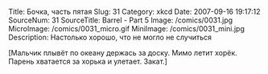 Title: Бочка, часть пятая 
Slug: 31 
Category: xkcd 
Date: 2007-09-16 19:17:12 
SourceNum: 31 
SourceTitle: Barrel - Part 5 
Image: /comics/0031.jpg 
MicroImage: /comics/0031_micro.gif 
MiniImage: /comics/0031_mini.jpg 
Description: Настолько хорошо, что не могло не случиться 

[Мальчик плывёт по океану держась за доску. Мимо летит хорёк. Парень хватается за хорька и улетает. Закат.]
